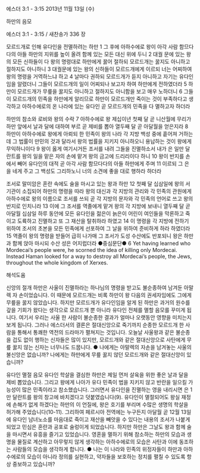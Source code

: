 에스더 3:1 - 3:15 
2013년 11월 13일 (수)

하만의 음모



에스더 3:1 - 3:15 / 새찬송가 336 장


모르드개로 인해 유다인을 전멸하려는 하만
1 그 후에 아하수에로 왕이 아각 사람 함므다다의 아들 하만의 지위를 높이 올려 함께 있는 모든 대신 위에 두니 2 대궐 문에 있는 왕의 모든 신하들이 다 왕의 명령대로 하만에게 꿇어 절하되 모르드개는 꿇지도 아니하고 절하지도 아니하니 3 대궐문에 있는 왕의 신하들이 모르드개에게 이르되 너는 어찌하여 왕의 명령을 거역하느냐 하고 4 날마다 권하되 모르드개가 듣지 아니하고 자기는 유다인임을 알렸더니 그들이 모르드개의 일이 어찌되나 보고자 하여 하만에게 전하였더라 5 하만이 모르드개가 무릎을 꿇지도 아니하고 절하지도 아니함을 보고 매우 노하더니 6 그들이 모르드개의 민족을 하만에게 알리므로 하만이 모르드개만 죽이는 것이 부족하다고 생각하고 아하수에로의 온 나라에 있는 유다인 곧 모르드개의 민족을 다 멸하고자 하더라

하만의 참소와 로비와 왕의 수락
7 아하수에로 왕 제십이년 첫째 달 곧 니산월에 무리가 하만 앞에서 날과 달에 대하여 부르 곧 제비를 뽑아 열두째 달 곧 아달월을 얻은지라 8 하만이 아하수에로 왕에게 아뢰되 한 민족이 왕의 나라 각 지방 백성 중에 흩어져 거하는데 그 법률이 만민의 것과 달라서 왕의 법률을 지키지 아니하오니 용납하는 것이 왕에게 무익하니이다 9 왕이 옳게 여기시거든 조서를 내려 그들을 진멸하소서 내가 은 일만 달란트를 왕의 일을 맡은 자의 손에 맡겨 왕의 금고에 드리리이다 하니 10 왕이 반지를 손에서 빼어 유다인의 대적 곧 아각 사람 함므다다의 아들 하만에게 주며 11 이르되 그 은을 네게 주고 그 백성도 그리하노니 너의 소견에 좋을 대로 행하라 하더라

조서로 말미암은 혼란 속에도 술을 마시고 있는 왕과 하만
12 첫째 달 십삼일에 왕의 서기관이 소집되어 하만의 명령을 따라 왕의 대신과 각 지방의 관리와 각 민족의 관원에게 아하수에로 왕의 이름으로 조서를 쓰되 곧 각 지방의 문자와 각 민족의 언어로 쓰고 왕의 반지로 인치니라 13 이에 그 조서를 역졸에게 맡겨 왕의 각 지방에 보내니 열두째 달 곧 아달월 십삼일 하루 동안에 모든 유다인을 젊은이 늙은이 어린이 여인들을 막론하고 죽이고 도륙하고 진멸하고 또 그 재산을 탈취하라 하였고 14 이 명령을 각 지방에 전하기 위하여 조서의 초본을 모든 민족에게 선포하여 그 날을 위하여 준비하게 하라 하였더라 15 역졸이 왕의 명령을 받들어 급히 나가매 그 조서가 도성 수산에도 반포되니 왕은 하만과 함께 앉아 마시되 수산 성은 어지럽더라
●중심문단● 
6 Yet having learned who Mordecai’s people were, he scorned the idea of killing only Mordecai. Instead Haman looked for a way to destroy all Mordecai’s people, the Jews, throughout the whole kingdom of Xerxes.

해석도움





신앙의 절개
하만은 사울이 진멸하라는 하나님의 명령을 받고도 불순종하여 남겨둔 아말렉 자
손이었습니다. 이 때문에 모르드개는 비록 하만이 왕 다음의 권세자임에도 그에게 무릎을 꿇지 않았습니다. 하지만 모르드개가 유다인임을 알게 된 하만은 과거의 원수를 갚을 기회가 왔다는 생각으로 모르드개 뿐 아니라 유다인 전체를 멸할 음모를 꾸미게 됩니다. 여기서 우리는 사울 한 사람이 불순종한 결과가 얼마나 오랫동안 영향을 미치는지 보게 됩니다. 그러나 에스더서의 결론은 절대신앙으로 죽기까지 순종한 모르드개 한 사람을 통해서 통쾌한 역전의 드라마가 펼쳐지는 것입니다. 오늘날 사울왕과 같은 불순종을 겁도 없이 행하는 신자들은 많이 있지만, 모르드개와 같은 절대신앙으로 사탄에게 무릎 꿇지 않는 신자는 너무나도 드뭅니다.
● 나에게는 아말렉의 자손을 남겨놓는 사울의 불신앙은 없습니까? 나에게는 하만에게 무릎 꿇지 않던 모르드개와 같은 절대신앙이 있습니까?

유다인 멸절 음모
유다인 학살을 결심한 하만은 제일 먼저 살육을 위한 좋은 날과 달을 제비 뽑았습니다. 그리고 왕에게 나아가 유다 민족이 법을 지키지 않고 반란을 일으킬 가능성이 많은 민족이라고 참소했습니다. 그러면서 유다인을 진멸하는 영을 내리시면 은 1만 달란트를 왕의 창고에 바치겠다고 덧붙였습니다(9). 유다인이 멸절되어도 왕실 재정에 손해가 없게 하겠다는 하만의 이 언질에, 왕은 호기를 부리며 수많은 생명의 학살을 허가해 주었습니다(10-11). 그리하여 페르시아 전역에는 누구든지 아달월 곧 12월 13일에 유다인 남녀노소를 마음대로 죽이고 재산을 빼앗을 수 있다는 내용의 조서가 나붙게 되었고 민심은 혼란과 공포로 술렁이게 되었습니다. 하지만 하만은 그날도 왕과 함께 술을 마시면서 유흥을 즐기고 있었습니다. 영혼을 멸하기 위해 참소하는 하만의 모습과 생명을 물질로 계산하고 아무렇지 않게 생각하는 아하수에로의 모습은 사탄과 이에 동조하는 사람들의 모습을 생각하게 합니다.
● 나는 이 나라와 민족의 위정자들이 하만과 아하수에로의 모습이 아니라 정의를 실현하고, 약자들을 보호하는 정치를 펼칠 수 있도록 항상 중보하고 있습니까?